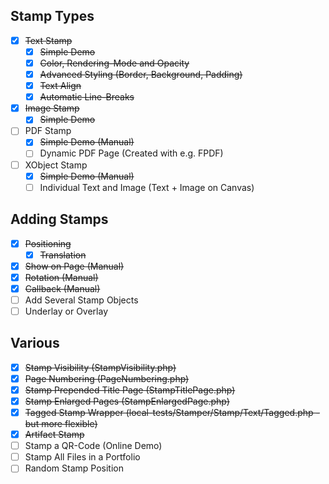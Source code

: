 ## Stamp Types
- [x] ~~Text Stamp~~
  - [x] ~~Simple Demo~~
  - [x] ~~Color, Rendering-Mode and Opacity~~
  - [x] ~~Advanced Styling (Border, Background, Padding)~~
  - [x] ~~Text Align~~
  - [x] ~~Automatic Line-Breaks~~
- [x] ~~Image Stamp~~
  - [x] ~~Simple Demo~~
- [ ] PDF Stamp
  - [x] ~~Simple Demo (Manual)~~
  - [ ] Dynamic PDF Page (Created with e.g. FPDF)
- [ ] XObject Stamp
  - [x] ~~Simple Demo (Manual)~~
  - [ ] Individual Text and Image (Text + Image on Canvas)

## Adding Stamps
- [x] ~~Positioning~~
  - [x] ~~Translation~~
- [x] ~~Show on Page (Manual)~~
- [x] ~~Rotation (Manual)~~
- [x] ~~Callback (Manual)~~
- [ ] Add Several Stamp Objects
- [ ] Underlay or Overlay

## Various
- [x] ~~Stamp Visibility (StampVisibility.php)~~
- [x] ~~Page Numbering (PageNumbering.php)~~
- [x] ~~Stamp Prepended Title Page (StampTitlePage.php)~~
- [x] ~~Stamp Enlarged Pages (StampEnlargedPage.php)~~
- [x] ~~Tagged Stamp Wrapper (local-tests/Stamper/Stamp/Text/Tagged.php - but more flexible)~~
- [x] ~~Artifact Stamp~~
- [ ] Stamp a QR-Code (Online Demo)
- [ ] Stamp All Files in a Portfolio
- [ ] Random Stamp Position